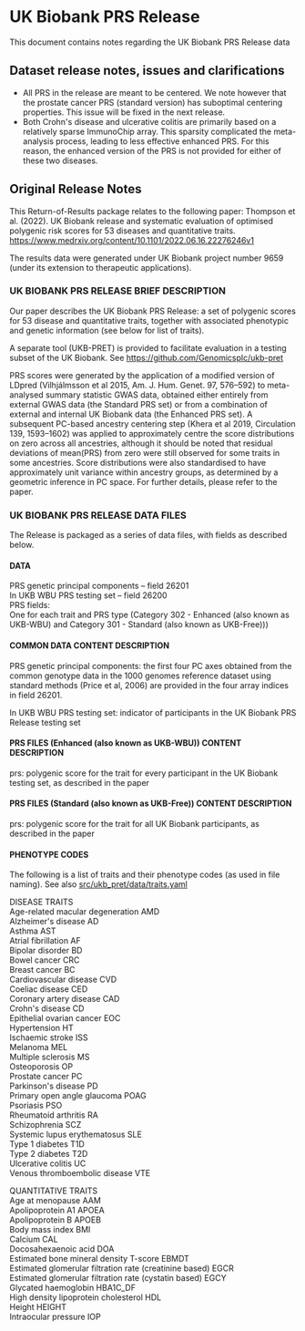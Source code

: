 # UK Biobank PRS Release

This document contains notes regarding the UK Biobank PRS Release data

## Dataset release notes, issues and clarifications

- All PRS in the release are meant to be centered. We note however that the prostate cancer PRS (standard version) has suboptimal centering properties. This issue will be fixed in the next release.
- Both Crohn's disease and ulcerative colitis are primarily based on a relatively sparse ImmunoChip array. This sparsity complicated the meta-analysis process, leading to less effective enhanced PRS. For this reason, the enhanced version of the PRS is not provided for either of these two diseases.


## Original Release Notes

This Return-of-Results package relates to the following paper:
Thompson et al. (2022). UK Biobank release and systematic evaluation of optimised polygenic risk scores for 53 diseases and
quantitative traits. https://www.medrxiv.org/content/10.1101/2022.06.16.22276246v1

The results data were generated under UK Biobank project number 9659 (under its extension to therapeutic applications).

### UK BIOBANK PRS RELEASE BRIEF DESCRIPTION
Our paper describes the UK Biobank PRS Release: a set of polygenic scores for 53 disease and quantitative traits,
together with associated phenotypic and genetic information (see below for list of traits).

A separate tool (UKB-PRET) is provided to facilitate evaluation in a testing subset of the UK Biobank. See
https://github.com/Genomicsplc/ukb-pret

PRS scores were generated by the application of a modified version of LDpred
(Vilhjálmsson et al 2015, Am. J. Hum. Genet. 97, 576–592) to meta-analysed summary statistic GWAS data,
obtained either entirely from external GWAS data (the Standard PRS set) or from a combination of external and internal
UK Biobank data (the Enhanced PRS set). A subsequent PC-based ancestry centering step
(Khera et al 2019, Circulation 139, 1593–1602) was applied to approximately centre the score distributions on
zero across all ancestries, although it should be noted that residual deviations of mean(PRS) from zero were still
observed for some traits in some ancestries. Score distributions were also standardised to have approximately unit
variance within ancestry groups, as determined by a geometric inference in PC space. For further details, please refer
to the paper.

### UK BIOBANK PRS RELEASE DATA FILES
The Release is packaged as a series of data files, with fields as described below.

#### DATA
PRS genetic principal components – field 26201  
In UKB WBU PRS testing set – field 26200  
PRS fields:  
One for each trait and PRS type (Category 302 - Enhanced (also known as UKB-WBU) and Category 301 - Standard (also known as UKB-Free)))

#### COMMON DATA CONTENT DESCRIPTION
PRS genetic principal components: the first four PC axes obtained from the common genotype data in the 1000 genomes
reference dataset using standard methods (Price et al, 2006) are provided in the four array indices in field 26201.

In UKB WBU PRS testing set: indicator of participants in the UK Biobank PRS Release testing set

#### PRS FILES (Enhanced (also known as UKB-WBU)) CONTENT DESCRIPTION
prs: polygenic score for the trait for every participant in the UK Biobank testing set, as described in the paper

#### PRS FILES (Standard (also known as UKB-Free)) CONTENT DESCRIPTION
prs: polygenic score for the trait for all UK Biobank participants, as described in the paper

#### PHENOTYPE CODES
The following is a list of traits and their phenotype codes (as used in file naming).
See also [src/ukb_pret/data/traits.yaml](./src/ukb_pret/data/traits.yaml)

DISEASE TRAITS  
Age-related macular degeneration	AMD  
Alzheimer's disease	AD  
Asthma	AST  
Atrial fibrillation	AF  
Bipolar disorder	BD  
Bowel cancer	CRC  
Breast cancer	BC  
Cardiovascular disease	CVD  
Coeliac disease	CED  
Coronary artery disease	CAD  
Crohn's disease	CD  
Epithelial ovarian cancer	EOC  
Hypertension	HT  
Ischaemic stroke	ISS  
Melanoma	MEL  
Multiple sclerosis	MS  
Osteoporosis	OP  
Prostate cancer	PC  
Parkinson's disease	PD  
Primary open angle glaucoma	POAG  
Psoriasis	PSO  
Rheumatoid arthritis	RA  
Schizophrenia	SCZ  
Systemic lupus erythematosus	SLE  
Type 1 diabetes	T1D  
Type 2 diabetes	T2D  
Ulcerative colitis	UC  
Venous thromboembolic disease	VTE

QUANTITATIVE TRAITS  
Age at menopause	AAM  
Apolipoprotein A1	APOEA  
Apolipoprotein B	APOEB  
Body mass index	BMI  
Calcium	CAL  
Docosahexaenoic acid	DOA  
Estimated bone mineral density T-score	EBMDT  
Estimated glomerular filtration rate (creatinine based)	EGCR  
Estimated glomerular filtration rate (cystatin based)	EGCY  
Glycated haemoglobin	HBA1C_DF  
High density lipoprotein cholesterol	HDL  
Height	HEIGHT  
Intraocular pressure	IOP
